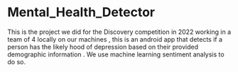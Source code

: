 # Mental_Health_Detector
This is the project we did for the Discovery competition in 2022 working in a team of 4 locally on our machines , this is an android app that detects if a person has the likely hood of depression based on their provided demographic information . We use machine learning sentiment analysis to do so.
